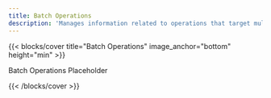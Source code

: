 ```yaml
---
title: Batch Operations
description: 'Manages information related to operations that target multiple devices and require progress tracking.'
---
```


<!--add blocks of content here to add more sections to the  page -->

{{< blocks/cover title="Batch Operations" image_anchor="bottom" height="min" >}}
<p class="lead mt-5">Batch Operations Placeholder</p>
{{< /blocks/cover >}}
